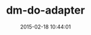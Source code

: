 ---
layout: post
title:  "dm-do-adapter"
repo:   "datamapper/dm-do-adapter"
date:   2015-02-18 10:44:01
gemurl: http://github.com/datamapper/dm-do-adapter
---